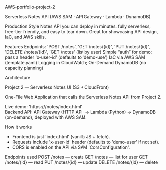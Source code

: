 AWS-portfolio-project-2

Serverless Notes API 
(AWS SAM · API Gateway · Lambda · DynamoDB)

Production Style Notes API you can deploy in minutes. fully serverless, free-tier friendly, and easy to tear down. Great for showcasing API design, IaC, and AWS skills.

Features
Endpoints: 'POST /notes', 'GET /notes/{id}\', 'PUT /notes/{id}', 'DELETE /notes/{id}', 'GET /notes' (list by user)
Simple “auth” for demo: pass a header 'x-user-id' (defaults to 'demo-use')
IaC via AWS SAM (template.yaml)
Logging in CloudWatch; On-Demand DynamoDB (no capacity planning)

Architecture

Project 2 — Serverless Notes UI (S3 + CloudFront)

One-File Web Application that calls the Serverless Notes API from Project 2.

Live demo: 'https://<your-cloudfront-domain>/notes/index.html'  
Backend API: API Gateway (HTTP API) → Lambda (Python) → DynamoDB (on-demand), deployed with AWS SAM.

How it works
- Frontend is just 'index.html' (vanilla JS + fetch).
- Requests include 'x-user-id' header (defaults to 'demo-user' if not set).
- CORS is enabled on the API via SAM 'CorsConfiguration'.

Endpoints used
POST /notes — create
GET /notes — list for user
GET /notes/{id} — read
PUT /notes/{id} — update
DELETE /notes/{id} — delete

